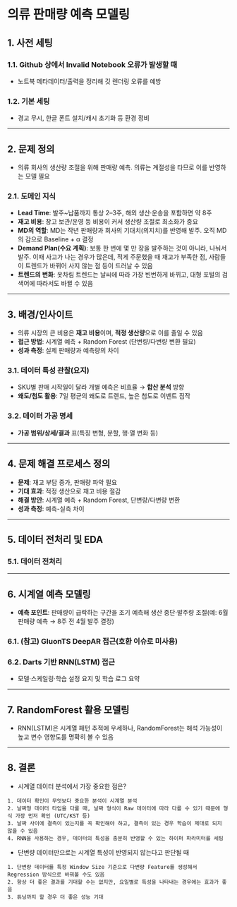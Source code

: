 # 의류 판매량 예측 모델링

## 1. 사전 세팅

### 1.1. Github 상에서 Invalid Notebook 오류가 발생할 때

* 노트북 메타데이터/출력을 정리해 깃 렌더링 오류를 예방

### 1.2. 기본 세팅

* 경고 무시, 한글 폰트 설치/캐시 초기화 등 환경 정비

---

## 2. 문제 정의

* 의류 회사의 생산량 조절을 위해 판매량 예측. 의류는 계절성을 타므로 이를 반영하는 모델 필요

### 2.1. 도메인 지식

* **Lead Time**: 발주~납품까지 통상 2–3주, 해외 생산·운송을 포함하면 약 8주
* **재고 비용**: 창고 보관/운영 등 비용이 커서 생산량 조절로 최소화가 중요
* **MD의 역할**: MD는 작년 판매량과 회사의 기대치(의지치)를 반영해 발주. 오직 MD의 감으로 Baseline + α 결정
* **Demand Plan(수요 계획)**: 보통 한 번에 몇 만 장을 발주하는 것이 아니라, 나눠서 발주. 이때 사고가 나는 경우가 많은데, 적게 주문했을 때 재고가 부족한 점, 사람들이 트렌드가 바뀌어 사지 않는 점 등이 드러날 수 있음
* **트렌드의 변화**: 옷차림 트렌드는 날씨에 따라 가장 빈번하게 바뀌고, 대형 포털의 검색어에 따라서도 바뀔 수 있음

---

## 3. 배경/인사이트

* 의류 시장의 큰 비용은 **재고 비용**이며, **적정 생산량**으로 이를 줄일 수 있음
* **접근 방법**: 시계열 예측 + Random Forest (단변량/다변량 변환 필요)
* **성과 측정**: 실제 판매량과 예측량의 차이

### 3.1. 데이터 특성 관찰(요지)

* SKU별 판매 시작일이 달라 개별 예측은 비효율 → **합산 분석** 방향
* **왜도/첨도 활용**: 7일 평균의 왜도로 트렌드, 높은 첨도로 이벤트 짐작

### 3.2. 데이터 가공 명세

* **가공 범위/상세/결과** 표(특징 변형, 분할, 행·열 변화 등)

---

## 4. 문제 해결 프로세스 정의

* **문제**: 재고 부담 증가, 판매량 파악 필요
* **기대 효과**: 적정 생산으로 재고 비용 절감
* **해결 방안**: 시계열 예측 + Random Forest, 단변량/다변량 변환
* **성과 측정**: 예측-실측 차이

---

## 5. 데이터 전처리 및 EDA

### 5.1. 데이터 전처리

---

## 6. 시계열 예측 모델링

* **예측 포인트**: 판매량이 급락하는 구간을 조기 예측해 생산 중단·발주량 조절(예: 6월 판매량 예측 → 8주 전 4월 발주 결정)

### 6.1. (참고) GluonTS DeepAR 접근(호환 이슈로 미사용)

### 6.2. Darts 기반 RNN(LSTM) 접근

* 모델·스케일링·학습 설정 요지 및 학습 로그 요약

---

## 7. RandomForest 활용 모델링

* RNN(LSTM)은 시계열 패턴 추적에 우세하나, RandomForest는 해석 가능성이 높고 변수 영향도를 명확히 볼 수 있음

---

## 8. 결론

* 시계열 데이터 분석에서 가장 중요한 점은?

```
1. 데이터 확인이 무엇보다 중요한 분석이 시계열 분석
2. 날짜형 데이터 타입을 다룰 때, 날짜 형식이 Raw 데이터에 따라 다를 수 있기 때문에 형식 가장 먼저 확인 (UTC/KST 등)
3. 날짜 사이에 결측이 있는지를 꼭 확인해야 하고, 결측이 있는 경우 학습이 제대로 되지 않을 수 있음
4. RNN을 사용하는 경우, 데이터의 특성을 충분히 반영할 수 있는 하이퍼 파라미터를 세팅
```

* 단변량 데이터만으로는 시계열 특성이 반영되지 않는다고 판단될 때

```
1. 단변량 데이터를 특정 Window Size 기준으로 다변량 Feature를 생성해서 Regression 방식으로 바꿔볼 수도 있음
2. 항상 더 좋은 결과를 기대할 수는 없지만, 요일별로 특성을 나타내는 경우에는 효과가 좋음
3. 튜닝까지 할 경우 더 좋은 성능 기대
```